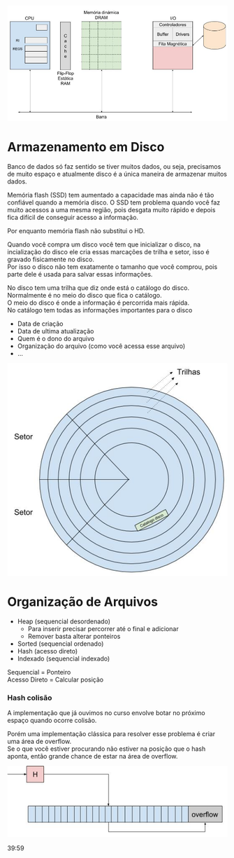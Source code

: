 ![CPU, Mem, I/O, DB](cpumemiodb.jpg)

# Armazenamento em Disco
Banco de dados só faz sentido se tiver muitos dados, ou seja, precisamos de muito espaço e atualmente disco é a única maneira de armazenar muitos dados.  

Memória flash (SSD) tem aumentado a capacidade mas ainda não é tão confiável quando a memória disco. O SSD tem problema quando você faz muito acessos a uma mesma região, pois desgata muito rápido e depois fica difícil de conseguir acesso a informação.  

Por enquanto memória flash não substitui o HD.  

Quando você compra um disco você tem que inicializar o disco, na incialização do disco ele cria essas marcações de trilha e setor, isso é gravado fisicamente no disco.  
Por isso o disco não tem exatamente o tamanho que você comprou, pois parte dele é usada para salvar essas informações.  

No disco tem uma trilha que diz onde está o catálogo do disco. Normalmente é no meio do disco que fica o catálogo.  
O meio do disco é onde a informação é percorrida mais rápida.  
No catálogo tem todas as informações importantes para o disco  
* Data de criação  
* Data de ultima atualização  
* Quem é o dono do arquivo  
* Organização do arquivo (como você acessa esse arquivo)  
* ...  

![Disco](disco.jpg)

# Organização de Arquivos

* Heap (sequencial desordenado)  
  * Para inserir precisar percorrer até o final e adicionar
  * Remover basta alterar ponteiros
* Sorted (sequencial ordenado)  
* Hash (acesso direto)  
* Indexado (sequencial indexado)  

Sequencial = Ponteiro  
Acesso Direto = Calcular posição  

### Hash colisão
A implementação que já ouvimos no curso envolve botar no próximo espaço quando ocorre colisão.  

Porém uma implementação clássica para resolver esse problema é criar uma área de overflow.  
Se o que você estiver procurando não estiver na posição que o hash aponta, então grande chance de estar na área de overflow.  

![Overflow](overflow.jpg)  

39:59
